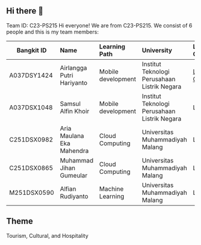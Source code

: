 ## Hi there 👋
Team ID: C23-PS215
Hi everyone! We are from C23-PS215. We consist of 6 people and this is my team members: 

| Bangkit ID  | Name                      | Learning Path       |                University                    | Let's Connect |
| ----------- |:------------------------- |:------------------- |:-------------------------------------------- |:--------- |
| A037DSY1424 | Airlangga Putri Hariyanto | Mobile development  | Institut Teknologi Perusahaan Listrik Negara | <a href="https://linkedin.com" target="_blank">Linkedin</a> <br/> <a href="https://github.com" target="_blank">Github</a> |
| A037DSX1048 | Samsul Alfin Khoir        | Mobile development  | Institut Teknologi Perusahaan Listrik Negara | Linkedin |
| C251DSX0982 | Aria Maulana Eka Mahendra | Cloud Computing     | Universitas Muhammadiyah Malang              | Linkedin |
| C251DSX0865 | Muhammad Jihan Gumeular   | Cloud Computing     | Universitas Muhammadiyah Malang              | Linkedin |
| M251DSX0590 | Alfian Rudiyanto          | Machine Learning    | Universitas Muhammadiyah Malang              | Linkedin |

## Theme
Tourism, Cultural, and Hospitality

<!--

**Here are some ideas to get you started:**

🙋‍♀️ A short introduction - what is your organization all about?
🌈 Contribution guidelines - how can the community get involved?
👩‍💻 Useful resources - where can the community find your docs? Is there anything else the community should know?
🍿 Fun facts - what does your team eat for breakfast?
🧙 Remember, you can do mighty things with the power of [Markdown](https://docs.github.com/github/writing-on-github/getting-started-with-writing-and-formatting-on-github/basic-writing-and-formatting-syntax)
-->
